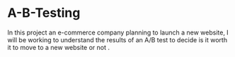 # A-B-Testing
In this project an e-commerce company planning to launch a new website, I will be working to understand the results of an A/B test to decide is it worth it to move to a new website or not .



